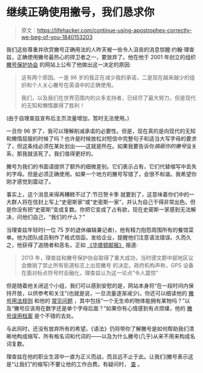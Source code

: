 # 继续正确使用撇号，我们恳求你

> 原文：<https://lifehacker.com/continue-using-apostrophes-correctly-we-beg-of-you-1840153203>

我们这些尊重并欣赏撇号正确用法的人昨天被一些令人沮丧的消息惊醒:约翰·理查兹，正确使用撇号最热心的捍卫者之一，要放弃了。他在他于 2001 年创立的组织 [撇号保护协会](https://www.apostrophe.org.uk/) 的网站上公布了他做出这一决定的原因:

> 这有两个原因。一是 96 岁的我正在减少我的承诺，二是现在越来越少的组织和个人关心撇号在英语中的正确使用。
> 
> 我们，以及我们在世界范围内的众多支持者，已经尽了最大努力，但是现代的无知和懒惰赢得了胜利！



(由于自理查兹宣布后主页流量增加，暂时无法使用。)

一旦你 96 岁了，我可以理解削减承诺的必要性。但是，现在真的是向现代的无知和懒惰屈服的时候了吗？也许是时候放松对短信中完整句子和适当大写字母的要求了，但这条线必须在某处划出——这就是所在。如果我要告诉你*搞砸你的撇号*没关系，那我就该死了。我们值得更好的。

撇号为我们的书面语提供了额外的细微差别。它们表示占有，它们代替缩写中丢失的字母。但是必须正确使用。如果一个地方的撇号写错了，会很不和谐。我希望你刚才感觉到震动了。

事实上，这个消息来得再糟糕不过了:节日贺卡季 就要到了，这意味着你们中的一大群人将在信封上写上“史密斯家”或“史密斯一家”，并认为自己干得非常出色。但是你没有把“史密斯”变成复数。你把它变成了占有欲，现在史密斯一家感到无法解决，问他们自己，“我们的*什么*？"

当理查兹年轻时(一位 75 岁的退休编辑兼记者)，他有精力抱怨周围所有的餐馆菜单。他为团队成员制作了格式信函，发给企业，提醒他们注意语法错误。久而久之，他获得了追随者和恶名，正如 [《华盛顿邮报》](https://www.washingtonpost.com/nation/2019/12/02/apostrophe-protection-society-john-richards-england/) 报道:

> 2013 年，理查兹和撇号保护协会取得了重大成功，当时德文郡中部地区议会撤销了禁止所有街道标志上出现撇号 的决定。政府机构声称，GPS 设备在面对标点符号时会融化，理查兹认为这一论点“令人震惊”

但是随着他关闭这个小组，我们可以感到安慰的是，网站本身将“在一段时间内保持开放，以供参考和关注”(也就是说，一旦流量逐渐减少)。你还可以细读他的 [撇号用法规则](https://www.apostrophe.org.uk/page2.html) 和他的 [常见问题](https://www.apostrophe.org.uk/page4.html) ，其中包括“一个无生命的物体能拥有某物吗？”以及“撇号应该用在数字还是单个字母后面？”如果你有心情感到有点烦燥，他的 [撇号误用档案](https://www.apostrophe.org.uk/page8.html) 是个不错的去处。

与此同时，还没有放弃所有的希望。《语法》仍将带你了解撇号是如何帮助我们清晰地构成缩写、所有格名词和代词的——以及为什么撇号(几乎)从来不用来构成名词复数。

理查兹在他的职业生涯中一直为正义而战，而且远不止于此。让我们(撇号表示这是“让我们”的缩写)不要让他的工作白费。有疑问时， [查](https://www.thepunctuationguide.com/apostrophe.html) 。